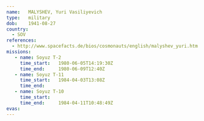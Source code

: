 ```yaml
---
name:	MALYSHEV, Yuri Vasiliyevich 
type:	military
dob:	1941-08-27
country:
  - SOV
references:
  - http://www.spacefacts.de/bios/cosmonauts/english/malyshev_yuri.htm
missions:
   - name: Soyuz T-2
     time_start:   1980-06-05T14:19:30Z
     time_end:     1980-06-09T12:40Z
   - name: Soyuz T-11
     time_start:   1984-04-03T13:08Z
     time_end:     
   - name: Soyuz T-10
     time_start:   
     time_end:     1984-04-11T10:48:49Z
evas:
---
```

